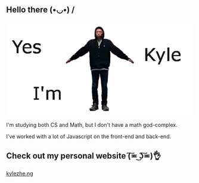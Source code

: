 ## Hello there  (•◡•) /
![Image of Kyle](https://github.com/zhengkyl/zhengkyl/blob/master/spinsplash.gif)

I'm studying both CS and Math, but I don't have a math god-complex.

I've worked with a lot of Javascript on the front-end and back-end.

## Check out my personal website (͠≖ ͜ʖ͠≖)👌

[kylezhe.ng](https://kylezhe.ng)

<!--
**zhengkyl/zhengkyl** is a ✨ _special_ ✨ repository because its `README.md` (this file) appears on your GitHub profile.

Here are some ideas to get you started:

- 🔭 I’m currently working on ...
- 🌱 I’m currently learning ...
- 👯 I’m looking to collaborate on ...
- 🤔 I’m looking for help with ...
- 💬 Ask me about ...
- 📫 How to reach me: ...
- 😄 Pronouns: ...
- ⚡ Fun fact: ...
-->

